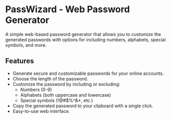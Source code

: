 # PassWizard - Web Password Generator


A simple web-based password generator that allows you to customize the generated passwords with options for including numbers, alphabets, special symbols, and more.


## Features

- Generate secure and customizable passwords for your online accounts.
- Choose the length of the password.
- Customize the password by including or excluding:
  - Numbers (0-9)
  - Alphabets (both uppercase and lowercase)
  - Special symbols (!@#$%^&*, etc.)
- Copy the generated password to your clipboard with a single click.
- Easy-to-use web interface.
